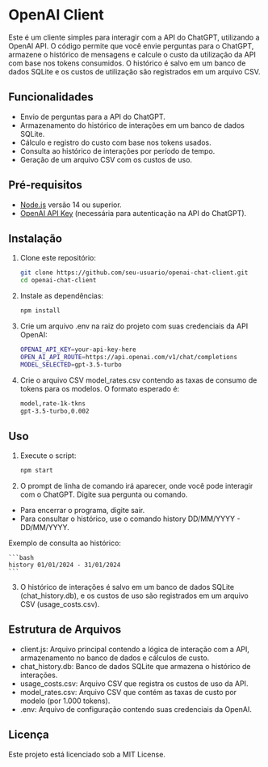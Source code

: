 # OpenAI Client

Este é um cliente simples para interagir com a API do ChatGPT, utilizando a OpenAI API. O código permite que você envie perguntas para o ChatGPT, armazene o histórico de mensagens e calcule o custo da utilização da API com base nos tokens consumidos. O histórico é salvo em um banco de dados SQLite e os custos de utilização são registrados em um arquivo CSV.

## Funcionalidades

- Envio de perguntas para a API do ChatGPT.
- Armazenamento do histórico de interações em um banco de dados SQLite.
- Cálculo e registro do custo com base nos tokens usados.
- Consulta ao histórico de interações por período de tempo.
- Geração de um arquivo CSV com os custos de uso.

## Pré-requisitos

- [Node.js](https://nodejs.org) versão 14 ou superior.
- [OpenAI API Key](https://beta.openai.com/account/api-keys) (necessária para autenticação na API do ChatGPT).

## Instalação

1. Clone este repositório:

   ```bash
   git clone https://github.com/seu-usuario/openai-chat-client.git
   cd openai-chat-client
   ```

2. Instale as dependências:

   ```bash
   npm install
   ```

3. Crie um arquivo .env na raiz do projeto com suas credenciais da API OpenAI:

   ```bash
   OPENAI_API_KEY=your-api-key-here
   OPEN_AI_API_ROUTE=https://api.openai.com/v1/chat/completions
   MODEL_SELECTED=gpt-3.5-turbo
   ```

4. Crie o arquivo CSV model_rates.csv contendo as taxas de consumo de tokens para os modelos. O formato esperado é:

   ```bash
   model,rate-1k-tkns
   gpt-3.5-turbo,0.002
   ```

## Uso

1. Execute o script:

   ```bash
   npm start
   ```

2. O prompt de linha de comando irá aparecer, onde você pode interagir com o ChatGPT. Digite sua pergunta ou comando.

- Para encerrar o programa, digite sair.
- Para consultar o histórico, use o comando history DD/MM/YYYY - DD/MM/YYYY.

Exemplo de consulta ao histórico:

    ```bash
    history 01/01/2024 - 31/01/2024
    ```

3. O histórico de interações é salvo em um banco de dados SQLite (chat_history.db), e os custos de uso são registrados em um arquivo CSV (usage_costs.csv).

## Estrutura de Arquivos

- client.js: Arquivo principal contendo a lógica de interação com a API, armazenamento no banco de dados e cálculos de custo.
- chat_history.db: Banco de dados SQLite que armazena o histórico de interações.
- usage_costs.csv: Arquivo CSV que registra os custos de uso da API.
- model_rates.csv: Arquivo CSV que contém as taxas de custo por modelo (por 1.000 tokens).
- .env: Arquivo de configuração contendo suas credenciais da OpenAI.

## Licença

Este projeto está licenciado sob a MIT License.
